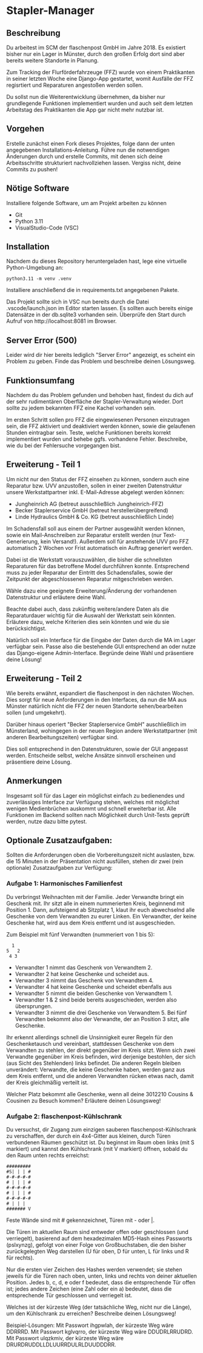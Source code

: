 # Stapler-Manager

## Beschreibung
Du arbeitest im SCM der flaschenpost GmbH im Jahre 2018. Es existiert bisher nur ein Lager in Münster, durch den großen Erfolg dort sind aber bereits weitere Standorte in Planung.

Zum Tracking der Flurförderfahrzeuge (FFZ) wurde von einem Praktikanten in seiner letzten Woche eine Django-App gestartet, womit Ausfälle der FFZ regisrtiert und Reparaturen angestoßen werden sollen.

Du sollst nun die Weiterentwicklung übernehmen, da bisher nur grundlegende Funktionen implementiert wurden und auch seit dem letzten Arbeitstag des Praktikanten die App gar nicht mehr nutzbar ist.

## Vorgehen
Erstelle zunächst einen Fork dieses Projektes, folge dann der unten angegebenen Installations-Anleitung.
Führe nun die notwendigen Änderungen durch und erstelle Commits, mit denen sich deine Arbeitsschritte strukturiert nachvollziehen lassen.
Vergiss nicht, deine Commits zu pushen!

## Nötige Software
Installiere folgende Software, um am Projekt arbeiten zu können
- Git
- Python 3.11
- VisualStudio-Code (VSC)

## Installation
Nachdem du dieses Repository heruntergeladen hast, lege eine virtuelle Python-Umgebung an:
    
    python3.11 -m venv .venv
    
Installiere anschließend die in requirements.txt angegebenen Pakete.

Das Projekt sollte sich in VSC nun bereits durch die Datei .vscode/launch.json im Editor starten lassen. Es sollten auch bereits einige Datensätze in der db.sqlite3 vorhanden sein. Überprüfe den Start durch Aufruf von http://localhost:8081 im Browser.

## Server Error (500)
Leider wird dir hier bereits lediglich "Server Error" angezeigt, es scheint ein Problem zu geben. Finde das Problem und beschreibe deinen Lösungsweg.

## Funktionsumfang
Nachdem du das Problem gefunden und behoben hast, findest du dich auf der sehr rudimentären Oberfläche der Stapler-Verwaltung wieder. Dort sollte zu jedem bekannten FFZ eine Kachel vorhanden sein.

Im ersten Schritt sollen pro FFZ die eingewiesenen Personen einzutragen sein, die FFZ aktiviert und deaktiviert werden können, sowie die gelaufenen Stunden eintragbar sein. Teste, welche Funktionen bereits korrekt implementiert wurden und behebe ggfs. vorhandene Fehler. Beschreibe, wie du bei der Fehlersuche vorgegangen bist.

## Erweiterung - Teil 1
Um nicht nur den Status der FFZ einsehen zu können, sondern auch eine Reparatur bzw. UVV anzustoßen, sollen in einer zweiten Datenstruktur unsere Werkstattpartner inkl. E-Mail-Adresse abgelegt werden können:
- Jungheinrich AG (betreut ausschließlich Jungheinrich-FFZ)
- Becker Staplerservice GmbH (betreut herstellerübergreifend)
- Linde Hydraulics GmbH & Co. KG (betreut ausschließlich Linde)

Im Schadensfall soll aus einem der Partner ausgewählt werden können, sowie ein Mail-Anschreiben zur Reparatur erstellt werden (nur Text-Generierung, kein Versand!). Außerdem soll für anstehende UVV pro FFZ automatisch 2 Wochen vor Frist automatisch ein Auftrag generiert werden.

Dabei ist die Werkstatt vorauszuwählen, die bisher die schnellsten Reparaturen für das betroffene Model durchführen konnte. Entsprechend muss zu jeder Reparatur der Eintritt des Schadensfalles, sowie der Zeitpunkt der abgeschlossenen Reparatur mitgeschrieben werden.

Wähle dazu eine geeignete Erweiterung/Änderung der vorhandenen Datenstruktur und erläutere deine Wahl.

Beachte dabei auch, dass zukünftig weitere/andere Daten als die Reparaturdauer wichtig für die Auswahl der Werkstatt sein könnten. Erläutere dazu, welche Kriterien dies sein könnten und wie du sie berücksichtigst.

Natürlich soll ein Interface für die Eingabe der Daten durch die MA im Lager verfügbar sein. Passe also die bestehende GUI entsprechend an oder nutze das Django-eigene Admin-Interface. Begründe deine Wahl und präsentiere deine Lösung!

## Erweiterung - Teil 2
Wie bereits erwähnt, expandiert die flaschenpost in den nächsten Wochen. Dies sorgt für neue Anforderungen in den Interfaces, da nun die MA aus Münster natürlich nicht die FFZ der neuen Standorte sehen/bearbeiten sollen (und umgekehrt).

Darüber hinaus operiert "Becker Staplerservice GmbH" auschließlich im Münsterland, wohingegen in der neuen Region andere Werkstattpartner (mit anderen Bearbeitungszeiten) verfügbar sind.

Dies soll entsprechend in den Datenstrukturen, sowie der GUI angepasst werden. Entscheide selbst, welche Ansätze sinnvoll erscheinen und präsentiere deine Lösung.

## Anmerkungen
Insgesamt soll für das Lager ein möglichst einfach zu bedienendes und zuverlässiges Interface zur Verfügung stehen, welches mit möglichst wenigen Medienbrüchen auskommt und schnell erweiterbar ist.
Alle Funktionen im Backend sollten nach Möglichkeit durch Unit-Tests geprüft werden, nutze dazu bitte pytest.

## Optionale Zusatzaufgaben:
Sollten die Anforderungen oben die Vorbereitungszeit nicht auslasten, bzw. die 15 Minuten in der Präsentation nicht ausfüllen, stehen dir zwei (rein optionale) Zusatzaufgaben zur Verfügung:

### Aufgabe 1: Harmonisches Familienfest
Du verbringst Weihnachten mit der Familie. Jeder Verwandte bringt ein Geschenk mit. Ihr sitzt alle in einem nummerierten Kreis, beginnend mit Position 1. Dann, aufsteigend ab Sitzplatz 1, klaut ihr euch abwechselnd alle Geschenke von dem Verwandten zu eurer Linken. Ein Verwandter, der keine Geschenke hat, wird aus dem Kreis entfernt und ist ausgeschieden.

Zum Beispiel mit fünf Verwandten (nummeriert von 1 bis 5):

      1
    5   2
     4 3

- Verwandter 1 nimmt das Geschenk von Verwandtem 2.
- Verwandter 2 hat keine Geschenke und scheidet aus.
- Verwandter 3 nimmt das Geschenk von Verwandtem 4.
- Verwandter 4 hat keine Geschenke und scheidet ebenfalls aus
- Verwandter 5 nimmt die beiden Geschenke von Verwandtem 1.
- Verwandter 1 & 2 sind beide bereits ausgeschieden, werden also übersprungen.
- Verwandter 3 nimmt die drei Geschenke von Verwandtem 5.
Bei fünf Verwandten bekommt also der Verwandte, der an Position 3 sitzt, alle Geschenke.

Ihr erkennt allerdings schnell die Unsinnigkeit eurer Regeln für den Geschenketausch und vereinbart, stattdessen Geschenke von dem Verwandten zu stehlen, der direkt gegenüber im Kreis sitzt. Wenn sich zwei Verwandte gegenüber im Kreis befinden, wird derjenige bestohlen, der sich (aus Sicht des Stehlenden) links befindet. Die anderen Regeln bleiben unverändert: Verwandte, die keine Geschenke haben, werden ganz aus dem Kreis entfernt, und die anderen Verwandten rücken etwas nach, damit der Kreis gleichmäßig verteilt ist.

Welcher Platz bekommt alle Geschenke, wenn all deine 3012210 Cousins & Cousinen zu Besuch kommen? Erläutere deinen Lösungsweg!

### Aufgabe 2: flaschenpost-Kühlschrank
Du versuchst, dir Zugang zum einzigen sauberen flaschenpost-Kühlschrank zu verschaffen, der durch ein 4x4-Gitter aus kleinen, durch Türen verbundenen Räumen geschützt ist. Du beginnst im Raum oben links (mit S markiert) und kannst den Kühlschrank (mit V markiert) öffnen, sobald du den Raum unten rechts erreichst:

    #########
    #S| | | #
    #-#-#-#-#
    # | | | #
    #-#-#-#-#
    # | | | #
    #-#-#-#-#
    # | | |  
    ####### V

Feste Wände sind mit # gekennzeichnet, Türen mit - oder |.

Die Türen im aktuellen Raum sind entweder offen oder geschlossen (und verriegelt), basierend auf dem hexadezimalen MD5-Hash eines Passworts (pslxynzg), gefolgt von einer Folge von Großbuchstaben, die den bisher zurückgelegten Weg darstellen (U für oben, D für unten, L für links und R für rechts).

Nur die ersten vier Zeichen des Hashes werden verwendet; sie stehen jeweils für die Türen nach oben, unten, links und rechts von deiner aktuellen Position. Jedes b, c, d, e oder f bedeutet, dass die entsprechende Tür offen ist; jedes andere Zeichen (eine Zahl oder ein a) bedeutet, dass die entsprechende Tür geschlossen und verriegelt ist.

Welches ist der kürzeste Weg (der tatsächliche Weg, nicht nur die Länge), um den Kühlschrank zu erreichen? Beschreibe deinen Lösungsweg!

Beispiel-Lösungen:
Mit Passwort ihgpwlah, der kürzeste Weg wäre DDRRRD.
Mit Passwort kglvqrro, der kürzeste Weg wäre DDUDRLRRUDRD.
Mit Passwort ulqzkmiv, der kürzeste Weg wäre DRURDRUDDLLDLUURRDULRLDUUDDDRR.